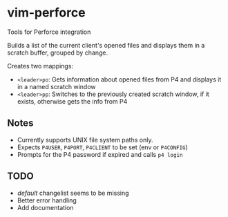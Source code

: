 vim-perforce
============

Tools for Perforce integration

Builds a list of the current client's opened files and
displays them in a scratch buffer, grouped by change.

Creates two mappings:

- `<leader>po`:  Gets information about opened files from P4 and
displays it in a named scratch window
- `<leader>pp`: Switches to the previously created scratch window,
if it exists, otherwise gets the info from P4

Notes
-----
- Currently supports UNIX file system paths only.
- Expects `P4USER`, `P4PORT`, `P4CLIENT` to be set (env or `P4CONFIG`)
- Prompts for the P4 password if expired and calls `p4 login`

TODO
----
- _default_ changelist seems to be missing
- Better error handling
- Add documentation

